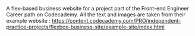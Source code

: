 A flex-based business website for a project part of the Front-end Engineer Career path on Codecademy. All the text and images are taken from their example website : https://content.codecademy.com/PRO/independent-practice-projects/flexbox-business-site/example-site/index.html
